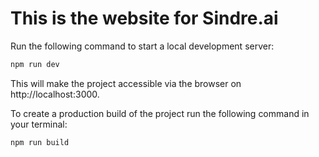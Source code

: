 # This is the website for Sindre.ai

Run the following command to start a local development server:
```sh
npm run dev
```
This will make the project accessible via the browser on http://localhost:3000.

To create a production build of the project run the following command in your terminal:
```sh
npm run build
```
